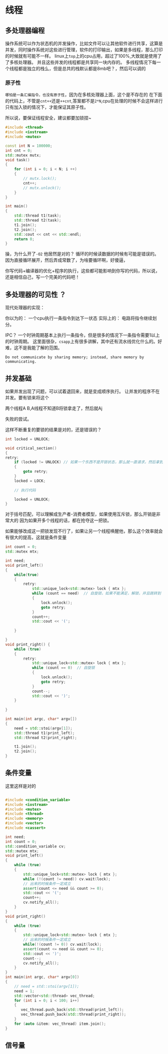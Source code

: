 # 线程

## 多处理器编程

操作系统可以作为状态机的并发操作，比如文件可以让其他软件进行共享，这算是并发，同时操作系统对这些进行管理，软件的打印输出，如果是多线程，那么打印的时候就有可能不一样。
linux上`top`上的cpu占用，超过了100%,大致就是使用了了多核处理器。
并且这些并发的线程都是共享同一块内存的。
多线程情况下每一个线程都是独立的栈么，但是总共的栈默认都是8mb吧？，然后可以调的


### 原子性

`哪怕是一条汇编指令，也没有原子性`，因为在多核处理器上面，这个是不存在的
在下面的代码上，不管是`cnt++`还是`++cnt`,答案都不是`2*N`,cpu在处理的时候不会这样进行
只有加入锁的情况下，才能保证其原子性。

所以说，要保证线程安全，建议都要加锁捏~

```c++
#include <thread>
#include <iostream>
#include <mutex>

const int N = 100000;
int cnt = 0;
std::mutex mutx;
void task()
{
    for (int i = 0; i < N; i ++)  
    {
        // mutx.lock();
        cnt++;
        // mutx.unlock();
    }
}

int main()
{
    std::thread t1(task);
    std::thread t2(task);
    t1.join();
    t2.join();
    std::cout << cnt << std::endl;
    return 0;
}
```

操，为什么开了`-O2` 他居然是对的？ 循环的时候读数据的时候有可能是错误的。
因为直接循环展开，然后弄成常数了，为啥要循环啊，好傻逼，

你写代码+编译器的优化+程序的执行，这些都可能影响到你写的代码，所以说，还是相信自己，写一个完美的代码吧！

## 多处理器的可见性 ？

现代处理器的实现：

你以为的：
    一个cpu执行一条指令到达下一状态
实际上的：
    电路将指令继续划分。

IPC？
一个时钟周期基本上执行一条指令，但是很多的情况下一条指令需要1以上的时钟周期。
这里面很杂，`csapp`上有很多讲解，其中还有流水线优化什么的。好难，这不是我能了解的范围。

`Do not communicate by sharing memory; instead, share memory by communicating.`

## 并发基础

如果并发出现了问题，可以试着退回来，就是变成顺序执行。
让并发的程序不在并发。要有锁来将这个

两个线程A B,A线程不知道B将锁拿走了，然后就Aj

失败的尝试。

这样不断重复的要锁的结果是对的，还是错误的？

```c++
int locked = UNLOCK;

void critical_section() 
{
retry:
    if (locked != UNLOCK) // 如果一个东西不是开锁状态，那么就一直请求，然后拿到锁 
    {
        goto retry;
    }
    locked = LOCK;
    
    // 执行代码

    locked = UNLOCK;
}

```

对于括号匹配，可以理解成生产者-消费者模型，如果使用互斥锁，那么开销是非常大的
因为如果开多个线程的话，都在抢夺这一把锁。

如果能够改成这一把锁发现不行了，如果让另一个线程唤醒他，那么这个效率就会有很大的提高，这就是条件变量

```c++
int count = 0;
std::mutex mtx;

int need;
void print_left() 
{
    while(true)
    {
        retry:
            std::unique_lock<std::mutex> lock { mtx };
            while (count == need)  // 自旋锁，如果不能满足，解锁，并且跳转到 retry那里
            {
                lock.unlock();
                goto retry;
            }
            count++;
            std::cout << '(';
    
    }

}
void print_right() {
    while (true)
    {
        retry:
            std::unique_lock<std::mutex> lock { mtx };
            while (count == 0)  // 自旋锁
            {
                lock.unlock();
                goto retry;
            }
            count--;
            std::cout << ')';
    }
    
}

int main(int argc, char* argv[])
{
    need = std::stoi(argv[1]);
    std::thread t1(print_left);
    std::thread t2(print_right);

    t1.join();
    t2.join();
}
```

## 条件变量

这里这样是对的

```c++

#include <condition_variable>
#include <iostream>
#include <mutex>
#include <thread>
#include <memory>
#include <vector>
#include <cassert>

int need;
int count = 0;
std::condition_variable cv;
std::mutex mtx;
void print_left()
{
    while (true)
    {
        std::unique_lock<std::mutex> lock { mtx };
        while (!(count != need)) cv.wait(lock);
        // 出来的时候条件一定成立
        assert(count <= need && count >= 0);
        std::cout << '(';
        count++;
        cv.notify_all();
    }
}
void print_right()
{
    while (true)
    {
        std::unique_lock<std::mutex> lock { mtx };
        // 出来的时候条件一定成立
        while(!(count != 0)) cv.wait(lock);
        assert(count <= need && count >= 0);
        std::cout << ')';                  
        count--;
        cv.notify_all();
    }
}
int main(int argc, char* argv[0])
{
    // need = std::stoi(argv[1]);
    need = 1;
    std::vector<std::thread> vec_thread;
    for (int i = 0; i < 100; i++)
    {
       vec_thread.push_back(std::thread(print_left));
       vec_thread.push_back(std::thread(print_right));
    }
    for (auto &item: vec_thread) item.join();
}
```

## 信号量

